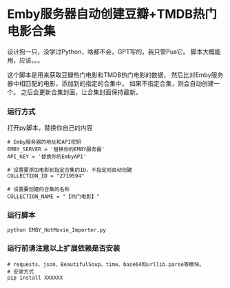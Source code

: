 # Emby服务器自动创建豆瓣+TMDB热门电影合集
设计狗一只，没学过Python，啥都不会，GPT写的，我只管Pua它。
脚本大概能用，应该。。。

这个脚本是用来获取豆瓣热门电影和TMDB热门电影的数据，
然后比对Emby服务器中相匹配的电影，添加到的指定的合集中。 
如果不指定合集，则会自动创建一个。
之后会更新合集封面，让合集封面保持最新。

### 运行方式
打开py脚本，替换你自己的内容

```Plain Text
# Emby服务器的地址和API密钥
EMBY_SERVER = '替换你的EMBY服务器'
API_KEY = '替换你的EmbyAPI'

# 设置要添加电影到指定合集的ID，不指定则自动创建
COLLECTION_ID = "2719594"

# 设置要创建的合集的名称
COLLECTION_NAME = "【热门电影】"
```
### 运行脚本
```Plain Text
python EMBY_HotMovie_Importer.py
```
### 运行前请注意以上扩展依赖是否安装
```Plain Text
# requests、json、BeautifulSoup、time、base64和urllib.parse等模块。
# 安装方式
pip install XXXXXX

```
